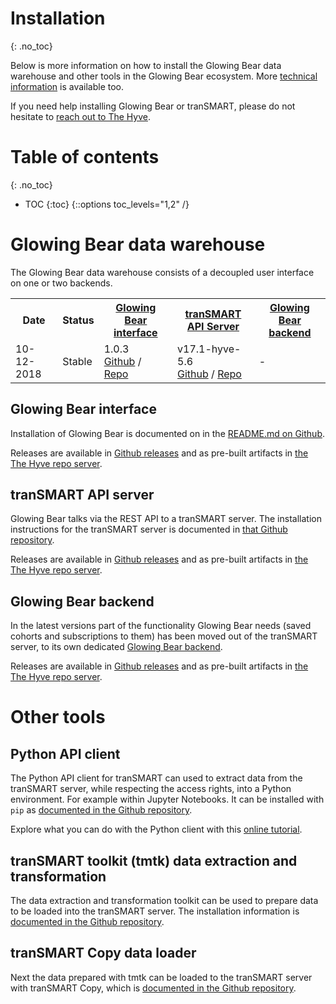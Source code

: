 # Installation
{: .no_toc}

Below is more information on how to install the Glowing Bear data warehouse and
other tools in the Glowing Bear ecosystem. More [technical information](/docs/technical)
is available too.

If you need help installing Glowing Bear or tranSMART, please do not hesitate to
[reach out to The Hyve](https://thehyve.nl/contact/).

# Table of contents
{: .no_toc}

* TOC
{:toc}
{::options toc_levels="1,2" /}

# Glowing Bear data warehouse

The Glowing Bear data warehouse consists of a decoupled user interface on one or
two backends.

<table>
  <tr>
    <th>Date</th>
    <th>Status</th>
    <th><a href="#glowing-bear-interface">Glowing Bear interface</a></th>
    <th><a href="#transmart-api-server">tranSMART API Server</a></th>
    <th><a href="#glowing-bear-backend">Glowing Bear backend</a></th>
  </tr>
  <tr>
    <td>10-12-2018</td>
    <td>Stable</td>
    <td>
    1.0.3<br/>
    <a href="https://github.com/thehyve/glowing-bear/releases/tag/1.0.3">Github</a> /
    <a href="https://repo.thehyve.nl/content/repositories/releases/nl/thehyve/glowing-bear/1.0.3/">Repo</a>
    </td>
    <td>
    v17.1-hyve-5.6<br/>
    <a href="https://github.com/thehyve/transmart-core/releases/tag/v17.1-hyve-5.6">Github</a> /
    <a href="https://repo.thehyve.nl/content/repositories/releases/org/transmartproject/transmart-api-server/17.1-HYVE-5.6/">Repo</a>
    </td>
    <td>-</td>
  </tr>
</table>

## Glowing Bear interface
Installation of Glowing Bear is documented on in the
[README.md on Github](https://github.com/thehyve/glowing-bear#how-to-install).

Releases are available in [Github releases](https://github.com/thehyve/glowing-bear/releases) and as pre-built artifacts in [the The Hyve repo server](https://repo.thehyve.nl/content/repositories/releases/nl/thehyve/glowing-bear/).

## tranSMART API server
Glowing Bear talks via the REST API to a tranSMART server. The installation
instructions for the tranSMART server is documented in
[that Github repository](https://github.com/thehyve/transmart-core/tree/dev/docs#transmart-171-installation).

Releases are available in [Github releases](https://github.com/thehyve/transmart-core/releases) and as pre-built artifacts in [the The Hyve repo server](https://repo.thehyve.nl/content/repositories/releases/org/transmartproject/transmart-api-server/).

## Glowing Bear backend
In the latest versions part of the functionality Glowing Bear needs (saved
cohorts and subscriptions to them) has been moved out of the tranSMART server,
to its own dedicated [Glowing Bear backend](https://github.com/thehyve/gb-backend).

Releases are available in [Github releases](https://github.com/thehyve/gb-backend/releases) and as pre-built artifacts in [the The Hyve repo server](https://repo.thehyve.nl/content/repositories/releases/nl/thehyve/gb/backend/gb-backend/).

# Other tools

## Python API client

The Python API client for tranSMART can used to extract data from the tranSMART
server, while respecting the access rights, into a Python environment. For
example within Jupyter Notebooks. It can be installed with `pip` as [documented in
the Github repository](https://github.com/thehyve/transmart-api-client-py#installation).

Explore what you can do with the Python client with this
[online tutorial](/tutorials/python-jupyter-notebook).

## tranSMART toolkit (tmtk) data extraction and transformation

The data extraction and transformation toolkit can be used to prepare data to be
loaded into the tranSMART server. The installation information is [documented in
the Github repository](https://github.com/thehyve/tmtk#installation).

## tranSMART Copy data loader

Next the data prepared with tmtk can be loaded to the tranSMART server with
tranSMART Copy, which is [documented in the Github repository](https://github.com/thehyve/transmart-core/tree/dev/transmart-copy).
